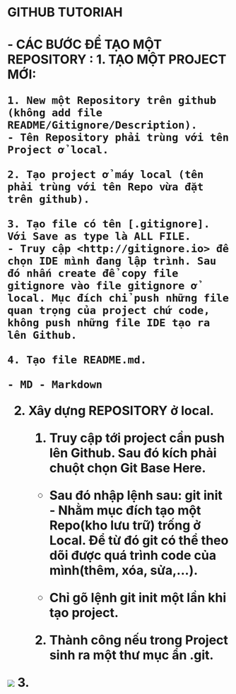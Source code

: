 <h1> GITHUB TUTORIAH<h1>
- CÁC BƯỚC ĐỂ TẠO MỘT REPOSITORY :
1. TẠO MỘT PROJECT MỚI: 

    1. New một Repository trên github (không add file README/Gitignore/Description).
    - Tên Repository phải trùng với tên Project ở local.
    
    2. Tạo project ở máy local (tên phải trùng với tên Repo vừa đặt trên github).
    
    3. Tạo file có tên [.gitignore]. Với Save as type là ALL FILE.
    - Truy cập <http://gitignore.io> để chọn IDE mình đang lập trình. Sau đó nhấn create để copy file gitignore vào file gitignore ở local. Mục đích chỉ push những file quan trọng của project chứ code, không push những file IDE tạo ra lên Github.
    
    4. Tạo file README.md.
    
    - MD - Markdown
    
2. Xây dựng REPOSITORY ở local.

    1. Truy cập tới project cần push lên Github. Sau đó kích phải chuột chọn Git Base Here.
    
    - Sau đó nhập lệnh sau: git init - Nhằm mục đích tạo một Repo(kho lưu trữ) trống ở Local. Để từ đó git có thể theo dõi được quá trình code của mình(thêm, xóa, sửa,...).
    
    - Chỉ gõ lệnh git init một lần khi tạo project.
    
    2. Thành công nếu trong Project sinh ra một thư mục ẩn .git.
    
![](https://i.pinimg.com/736x/a3/5d/5e/a35d5e7561a9afbf2040c4a0c7c084e8.jpg)
3. 